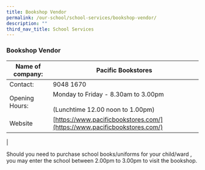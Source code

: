 ```yaml
---
title: Bookshop Vendor
permalink: /our-school/school-services/bookshop-vendor/
description: ""
third_nav_title: School Services
---
```

### **Bookshop Vendor**

| Name of company: | Pacific Bookstores |
|---|---|
| Contact: | 9048 1670 |
| Opening Hours:   | Monday to  Friday - 8.30am to 3.00pm<br><br>(Lunchtime 12.00 noon to 1.00pm) |
| Website |  [https://www.pacificbookstores.com/](https://www.pacificbookstores.com/) |
|

Should you need to purchase school books/uniforms for your child/ward , you may enter the school between 2.00pm to 3.00pm to visit the bookshop.